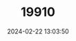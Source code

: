 ---
title: "19910"
category: "Sarotherodon lohbergeri"
draft: false
date: 2024-02-22 13:03:50
languages:
  English: ["Keppi", "Leka Keppe"]
  Swahili: ["Leka Keppe"]
  Finnish: ["Mustajuovatilapia"]
---